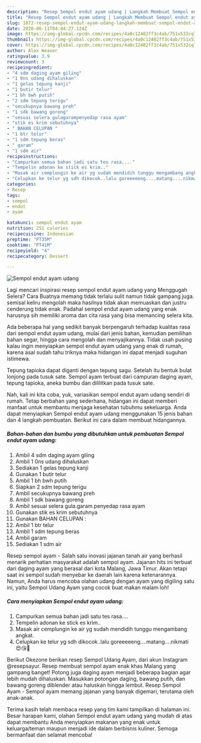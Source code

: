 ```yaml
---
description: "Resep Sempol endut ayam udang | Langkah Membuat Sempol endut ayam udang Yang Bikin Ngiler"
title: "Resep Sempol endut ayam udang | Langkah Membuat Sempol endut ayam udang Yang Bikin Ngiler"
slug: 1072-resep-sempol-endut-ayam-udang-langkah-membuat-sempol-endut-ayam-udang-yang-bikin-ngiler
date: 2020-06-11T04:44:27.124Z
image: https://img-global.cpcdn.com/recipes/4a0c12482ff3c4ab/751x532cq70/sempol-endut-ayam-udang-foto-resep-utama.jpg
thumbnail: https://img-global.cpcdn.com/recipes/4a0c12482ff3c4ab/751x532cq70/sempol-endut-ayam-udang-foto-resep-utama.jpg
cover: https://img-global.cpcdn.com/recipes/4a0c12482ff3c4ab/751x532cq70/sempol-endut-ayam-udang-foto-resep-utama.jpg
author: Alex Weaver
ratingvalue: 3.9
reviewcount: 3
recipeingredient:
- "4 sdm daging ayam giling"
- "1 0ns udang dihaluskan"
- "1 gelas tepung kanji"
- "1 butir telur"
- "1 bh bwh putih"
- "2 sdm tepung terigu"
- "secukupnya bawang preh"
- "1 sdk bawang goreng"
- "sesuai selera gulagarampenyedap rasa ayam"
- "stik es krim sebutuhnya"
- " BAHAN CELUPAN "
- "1 btr telur"
- "1 sdm tepung beras"
- " garam"
- "1 sdm air"
recipeinstructions:
- "Campurkan semua bahan jadi satu tes rasa...."
- "Tempelin adonan ke stick es krim.."
- "Masak air cemplungin ke air yg sudah mendidih tunggu mengambang angkat."
- "Celupkan ke telur yg sdh dikocok..lalu goreeeeeng....matang....nikmati 😍😘🤗"
categories:
- Resep
tags:
- sempol
- endut
- ayam

katakunci: sempol endut ayam 
nutrition: 251 calories
recipecuisine: Indonesian
preptime: "PT35M"
cooktime: "PT41M"
recipeyield: "4"
recipecategory: Dessert

---
```



![Sempol endut ayam udang](https://img-global.cpcdn.com/recipes/4a0c12482ff3c4ab/751x532cq70/sempol-endut-ayam-udang-foto-resep-utama.jpg)

Lagi mencari inspirasi resep sempol endut ayam udang yang Menggugah Selera? Cara Buatnya memang tidak terlalu sulit namun tidak gampang juga. semisal keliru mengolah maka hasilnya tidak akan memuaskan dan justru cenderung tidak enak. Padahal sempol endut ayam udang yang enak harusnya sih memiliki aroma dan cita rasa yang bisa memancing selera kita.

Ada beberapa hal yang sedikit banyak berpengaruh terhadap kualitas rasa dari sempol endut ayam udang, mulai dari jenis bahan, kemudian pemilihan bahan segar, hingga cara mengolah dan menyajikannya. Tidak usah pusing kalau ingin menyiapkan sempol endut ayam udang yang enak di rumah, karena asal sudah tahu triknya maka hidangan ini dapat menjadi suguhan istimewa.

Tepung tapioka dapat diganti dengan tepung sagu. Setelah itu bentuk bulat lonjong pada tusuk sate. Sempol ayam terbuat dari campuran daging ayam, tepung tapioka, aneka bumbu dan dililitkan pada tusuk sate.


Nah, kali ini kita coba, yuk, variasikan sempol endut ayam udang sendiri di rumah. Tetap berbahan yang sederhana, hidangan ini dapat memberi manfaat untuk membantu menjaga kesehatan tubuhmu sekeluarga. Anda dapat menyiapkan Sempol endut ayam udang menggunakan 15 jenis bahan dan 4 langkah pembuatan. Berikut ini cara dalam membuat hidangannya.

<!--inarticleads1-->

##### Bahan-bahan dan bumbu yang dibutuhkan untuk pembuatan Sempol endut ayam udang:

1. Ambil 4 sdm daging ayam giling
1. Ambil 1 0ns udang dihaluskan
1. Sediakan 1 gelas tepung kanji
1. Gunakan 1 butir telur
1. Ambil 1 bh bwh putih
1. Siapkan 2 sdm tepung terigu
1. Ambil secukupnya bawang preh
1. Ambil 1 sdk bawang goreng
1. Ambil sesuai selera gula.garam.penyedap rasa ayam
1. Gunakan stik es krim sebutuhnya
1. Gunakan  BAHAN CELUPAN :
1. Ambil 1 btr telur
1. Ambil 1 sdm tepung beras
1. Ambil  garam
1. Sediakan 1 sdm air


Resep sempol ayam - Salah satu inovasi jajanan tanah air yang berhasil menarik perhatian masyarakat adalah sempol ayam. Jajanan hits ini terbuat dari daging ayam yang berasal dari kota Malang, Jawa Timur. Akan tetapi saat ini sempol sudah menyebar ke daerah lain karena ketenarannya. Namun, Anda harus mencoba olahan udang dengan ayam yang digiling satu ini, yaitu Sempol Udang Ayam yang cocok buat makan malam loh! 

<!--inarticleads2-->

##### Cara menyiapkan Sempol endut ayam udang:

1. Campurkan semua bahan jadi satu tes rasa....
1. Tempelin adonan ke stick es krim..
1. Masak air cemplungin ke air yg sudah mendidih tunggu mengambang angkat.
1. Celupkan ke telur yg sdh dikocok..lalu goreeeeeng....matang....nikmati 😍😘🤗


Berikut Okezone berikan resep Sempol Udang Ayam, dari akun Instagram @resepsayur. Resep membuat sempol ayam enak khas Malang yang gampang banget! Potong juga daging ayam menjadi beberapa bagian agar lebih mudah dihaluskan. Masukkan potongan daging, bawang putih, dan bawang goreng diblender atau haluskan hingga lembut. Resep Sempol Ayam - Sempol ayam memang jajanan yang banyak digemari, terutama oleh anak-anak. 

Terima kasih telah membaca resep yang tim kami tampilkan di halaman ini. Besar harapan kami, olahan Sempol endut ayam udang yang mudah di atas dapat membantu Anda menyiapkan makanan yang enak untuk keluarga/teman maupun menjadi ide dalam berbisnis kuliner. Semoga bermanfaat dan selamat mencoba!
